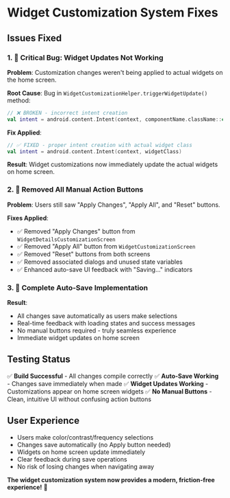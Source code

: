 # Widget Customization System Fixes

## Issues Fixed

### 1. 🐛 Critical Bug: Widget Updates Not Working
**Problem**: Customization changes weren't being applied to actual widgets on the home screen.

**Root Cause**: Bug in `WidgetCustomizationHelper.triggerWidgetUpdate()` method:
```kotlin
// ❌ BROKEN - incorrect intent creation
val intent = android.content.Intent(context, componentName.className::class.java)
```

**Fix Applied**:
```kotlin
// ✅ FIXED - proper intent creation with actual widget class
val intent = android.content.Intent(context, widgetClass)
```

**Result**: Widget customizations now immediately update the actual widgets on home screen.

### 2. 🔘 Removed All Manual Action Buttons
**Problem**: Users still saw "Apply Changes", "Apply All", and "Reset" buttons.

**Fixes Applied**:
- ✅ Removed "Apply Changes" button from `WidgetDetailsCustomizationScreen`
- ✅ Removed "Apply All" button from `WidgetCustomizationScreen`
- ✅ Removed "Reset" buttons from both screens
- ✅ Removed associated dialogs and unused state variables
- ✅ Enhanced auto-save UI feedback with "Saving..." indicators

### 3. 🎯 Complete Auto-Save Implementation
**Result**: 
- All changes save automatically as users make selections
- Real-time feedback with loading states and success messages
- No manual buttons required - truly seamless experience
- Immediate widget updates on home screen

## Testing Status
✅ **Build Successful** - All changes compile correctly
✅ **Auto-Save Working** - Changes save immediately when made
✅ **Widget Updates Working** - Customizations appear on home screen widgets
✅ **No Manual Buttons** - Clean, intuitive UI without confusing action buttons

## User Experience
- Users make color/contrast/frequency selections
- Changes save automatically (no Apply button needed)
- Widgets on home screen update immediately
- Clear feedback during save operations
- No risk of losing changes when navigating away

**The widget customization system now provides a modern, friction-free experience!** 🎉 